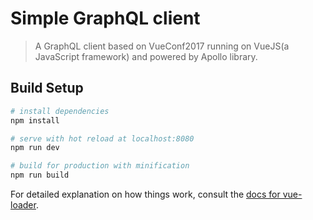 # Simple GraphQL client

> A GraphQL client based on VueConf2017 running on VueJS(a JavaScript framework) and powered by Apollo library.

## Build Setup

``` bash
# install dependencies
npm install

# serve with hot reload at localhost:8080
npm run dev

# build for production with minification
npm run build
```

For detailed explanation on how things work, consult the [docs for vue-loader](http://vuejs.github.io/vue-loader).
